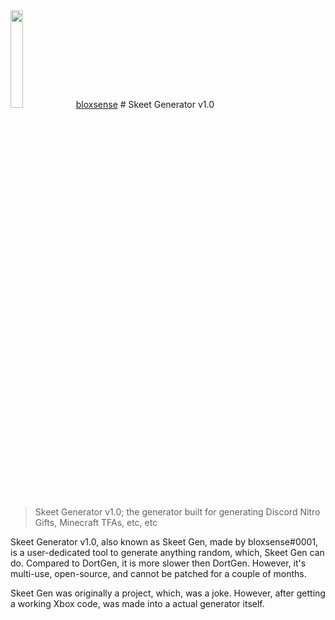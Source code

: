 <img src ="https://upload.wikimedia.org/wikipedia/commons/7/70/Skeet_menu.png" width="20%" height="20%"/>
<a href="https://github.com/ripoffuser">bloxsense</a>
# Skeet Generator v1.0


> Skeet Generator v1.0; the generator built for generating Discord Nitro Gifts, Minecraft TFAs, etc, etc


Skeet Generator v1.0, also known as Skeet Gen, made by bloxsense#0001, is a user-dedicated tool to generate anything random, which, Skeet Gen can do. Compared to DortGen, it is more slower then DortGen. However, it's multi-use, open-source, and cannot be patched for a couple of months.


Skeet Gen was originally a project, which, was a joke. However, after getting a working Xbox code, was made into a actual generator itself.

